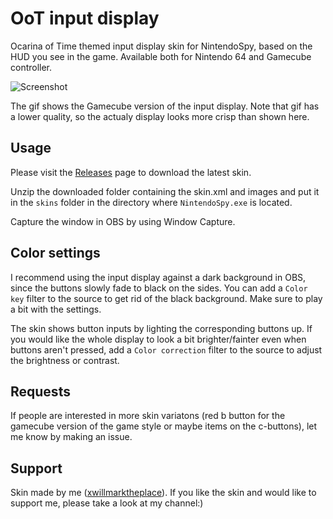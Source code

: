 # OoT input display
Ocarina of Time themed input display skin for NintendoSpy, based on the HUD you see in the game. Available both for Nintendo 64 and Gamecube controller.

![Screenshot](https://github.com/xwmtp/oot-input-display/blob/master/docs/gc-input.gif)

The gif shows the Gamecube version of the input display. Note that gif has a lower quality, so the actualy display looks more crisp than shown here.


## Usage
Please visit the [Releases](https://github.com/xwmtp/oot-input-display/releases) page to download the latest skin.

Unzip the downloaded folder containing the skin.xml and images and put it in the ```skins``` folder in the directory where ```NintendoSpy.exe``` is located.

Capture the window in OBS by using Window Capture.

## Color settings
I recommend using the input display against a dark background in OBS, since the buttons slowly fade to black on the sides. You can add a ```Color key``` filter to the source to get rid of the black background. Make sure to play a bit with the settings.

The skin shows button inputs by lighting the corresponding buttons up. If you would like the whole display to look a bit brighter/fainter even when buttons aren't pressed, add a ```Color correction``` filter to the source to adjust the brightness or contrast.

## Requests
If people are interested in more skin variatons (red b button for the gamecube version of the game style or maybe items on the c-buttons), let me know by making an issue.

## Support
Skin made by me ([xwillmarktheplace](https://twitch.tv/xwillmarktheplace)). If you like the skin and would like to support me, please take a look at my channel:)
